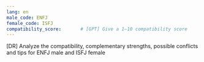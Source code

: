 ```yaml
---
lang: en
male_code: ENFJ
female_code: ISFJ
compatibility_score:       # [GPT] Give a 1–10 compatibility score
---
```


[DR] Analyze the compatibility, complementary strengths, possible conflicts and tips for ENFJ male and ISFJ female

